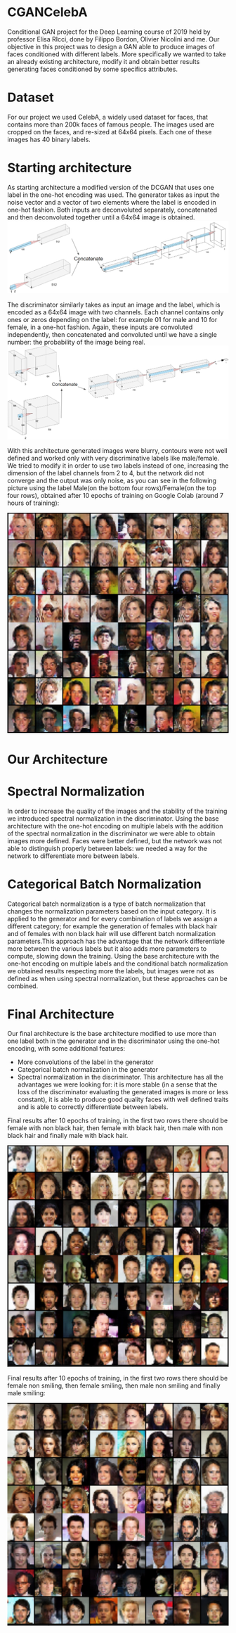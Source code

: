 # CGANCelebA
Conditional GAN project for the Deep Learning course of 2019 held by professor Elisa RIcci, done by Filippo Bordon, Olivier Nicolini and me.
Our objective in this project was to design a GAN able to produce images of faces conditioned with different labels. More specifically we wanted to take an already existing architecture, modify it and obtain better results generating faces conditioned by some specifics attributes.

# Dataset
For our project we used CelebA, a widely used dataset for faces, that contains more than 200k faces of famous people. The images used are cropped on the faces, and re-sized at 64x64 pixels. Each one of these images has 40 binary labels.

# Starting architecture
As starting architecture a modified version of the DCGAN that uses one label in the one-hot encoding was used.
The generator takes as input the noise vector and a vector of two elements where the label is encoded in one-hot fashion.
Both inputs are deconvoluted separately, concatenated and then deconvoluted together until a 64x64 image is obtained.
![alt text](https://github.com/SZamboni/CGANCelebA/blob/master/images/BaseArchG.png)

The discriminator similarly takes as input an image and the label, which is encoded as a 64x64 image with two channels.
Each channel contains only ones or zeros depending on the label: for example 01 for male and 10 for female, in a one-hot fashion. Again, these inputs are convoluted independently, then concatenated and convoluted until we have a single number: the probability of the image being real.
![alt text](https://github.com/SZamboni/CGANCelebA/blob/master/images/BaseArchD.png)

With this architecture generated images were blurry, contours were not well defined and worked only with very discriminative labels like male/female. We tried to modify it in order to use two labels instead of one, increasing the dimension of the label channels from 2 to 4, but the network did not converge and the output was only noise, as you can see in the following picture using the label Male(on the bottom four rows)/Female(on the top four rows), obtained after 10 epochs of training on Google Colab (around 7 hours of training):

<img src="https://github.com/SZamboni/CGANCelebA/blob/master/images/baseres.png" width="524">

# Our Architecture

# Spectral Normalization
In order to increase the quality of the images and the stability of the training we introduced spectral normalization in the discriminator.
Using the base architecture with the one-hot encoding on multiple labels with the addition of the spectral normalization in the discriminator we were able to obtain images more defined. Faces were better defined, but the network was not able to distinguish properly between labels: we needed a way for the network to differentiate more between labels.

# Categorical Batch Normalization
Categorical batch normalization is a type of batch normalization that changes the normalization parameters based on the input category. It is applied to the generator and for every combination of labels we assign a different category; for example the generation of females with black hair and of females with non black hair will use different batch normalization parameters.This approach has the advantage that the network differentiate more between the various labels but it also adds more parameters to compute, slowing down the training.
Using the base architecture with the one-hot encoding on multiple labels and the conditional batch normalization we obtained results respecting more the labels, but images were not as defined as when using spectral normalization, but these approaches can be combined.

# Final Architecture
Our final architecture is the base architecture modified to use more than one label both in the generator and in the discriminator using the one-hot encoding, with some additional features:
* More convolutions of the label in the generator
* Categorical batch normalization in the generator
* Spectral normalization in the discriminator.
This architecture has all the advantages we were looking for: it is more stable (in a sense that the loss of the discriminator evaluating the generated images is more or less constant), it is able to produce good quality faces with well defined traits and is able to correctly differentiate between labels.

Final results after 10 epochs of training, in the first two rows there should be female with non black hair, then female with black hair, then male with non black hair and finally male with black hair.

<img src="https://github.com/SZamboni/CGANCelebA/blob/master/images/FinalM-F-black.png " width="524">

Final results after 10 epochs of training, in the first two rows there should be female non smiling, then female smiling, then male non smiling and finally male smiling:

<img src="https://github.com/SZamboni/CGANCelebA/blob/master/images/FinalM-F-smile.png " width="524">
